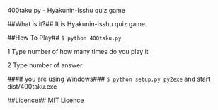 400taku.py - Hyakunin-Isshu quiz game

##What is it?##
It is Hyakunin-Isshu quiz game.

##How To Play##
`$ python 400taku.py`

1 Type number of how many times do you play it

2 Type number of answer

###If you are using Windows###
`$ python setup.py py2exe`
and start dist/400taku.exe

##Licence##
MIT Licence
